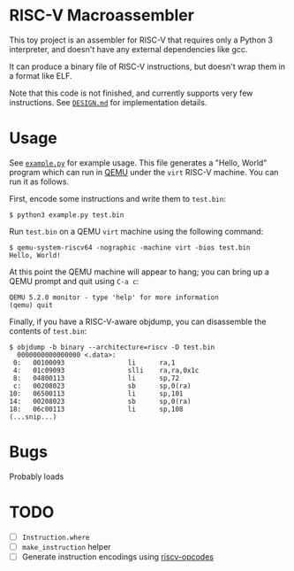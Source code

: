 # RISC-V Macroassembler

This toy project is an assembler for RISC-V that requires only a Python 3
interpreter, and doesn't have any external dependencies like gcc.

It can produce a binary file of RISC-V instructions, but doesn't wrap them in a
format like ELF.

Note that this code is not finished, and currently supports very few instructions.
See [`DESIGN.md`](./DESIGN.md) for implementation details.

# Usage

See [`example.py`](./example.py) for example usage.
This file generates a "Hello, World" program which can run in
[QEMU](https://www.qemu.org/) under the `virt` RISC-V machine.
You can run it as follows.

First, encode some instructions and write them to `test.bin`:

    $ python3 example.py test.bin

Run `test.bin` on a QEMU `virt` machine using the following command:

    $ qemu-system-riscv64 -nographic -machine virt -bios test.bin
    Hello, World!

At this point the QEMU machine will appear to hang; you can bring up a QEMU
prompt and quit using `C-a c`:

    QEMU 5.2.0 monitor - type 'help' for more information
    (qemu) quit

Finally, if you have a RISC-V-aware objdump, you can disassemble the contents of
`test.bin`:

    $ objdump -b binary --architecture=riscv -D test.bin
      0000000000000000 <.data>:
     0:   00100093                li      ra,1
     4:   01c09093                slli    ra,ra,0x1c
     8:   04800113                li      sp,72
     c:   00208023                sb      sp,0(ra)
    10:   06500113                li      sp,101
    14:   00208023                sb      sp,0(ra)
    18:   06c00113                li      sp,108
    (...snip...)

# Bugs

Probably loads

# TODO

- [ ] `Instruction.where`
- [ ] `make_instruction` helper
- [ ] Generate instruction encodings using [riscv-opcodes](https://github.com/riscv/riscv-opcodes)
